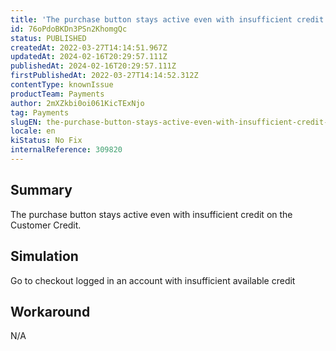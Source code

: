 ```yaml
---
title: 'The purchase button stays active even with insufficient credit of Payment Method Customer Credit'
id: 76oPdoBKDn3PSn2KhomgQc
status: PUBLISHED
createdAt: 2022-03-27T14:14:51.967Z
updatedAt: 2024-02-16T20:29:57.111Z
publishedAt: 2024-02-16T20:29:57.111Z
firstPublishedAt: 2022-03-27T14:14:52.312Z
contentType: knownIssue
productTeam: Payments
author: 2mXZkbi0oi061KicTExNjo
tag: Payments
slugEN: the-purchase-button-stays-active-even-with-insufficient-credit-of-payment-method-customer-credit
locale: en
kiStatus: No Fix
internalReference: 309820
---
```


## Summary


The purchase button stays active even with insufficient credit on the Customer Credit.



## Simulation


Go to checkout logged in an account with insufficient available credit



## Workaround


N/A


